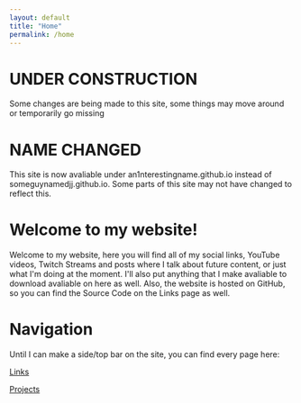 ```yaml
---
layout: default
title: "Home"
permalink: /home
---
```

# UNDER CONSTRUCTION
Some changes are being made to this site, some things may move around or temporarily go missing
# NAME CHANGED
This site is now avaliable under an1nterestingname.github.io instead of someguynamedjj.github.io. Some parts of this site may not have changed to reflect this.
# Welcome to my website!
Welcome to my website, here you will find all of my social links, YouTube videos, Twitch Streams and posts where I talk about future content, or just what I'm doing at the moment. I'll also put anything that I make avaliable to download avaliable on here as well. Also, the website is hosted on GitHub, so you can find the Source Code on the Links page as well.
# Navigation
Until I can make a side/top bar on the site, you can find every page here:

[Links](links)

[Projects](projects)
